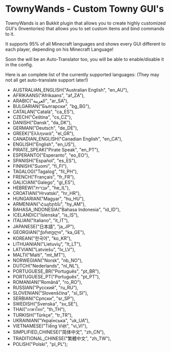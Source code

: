 # TownyWands - Custom Towny GUI's

TownyWands is an Bukkit plugin that allows you to create highly customized GUI's (Inventories) that allows you to set custom items and bind commands to it.

It supports 95% of all Minecraft languages and shows every GUI different to each player, depending on his Minecraft Language!

Soon the will be an Auto-Translator too, you will be able to enable/disable it in the config.

Here is an complete list of the currently supported languages: 
(They may not all get auto-translate support later!)

* AUSTRALIAN_ENGLISH("Australian English", "en_AU"), 
* AFRIKAANS("Afrikaans", "af_ZA"),
*	ARABIC("العربية", "ar_SA"),
*	BULGARIAN("Български", "bg_BG"),
*	CATALAN("Català", "ca_ES"),
*	CZECH("Čeština", "cs_CZ"),
*	DANISH("Dansk", "da_DK"),
*	GERMAN("Deutsch", "de_DE"),
*	GREEK("Ελληνικά", "el_GR"),
*	CANADIAN_ENGLISH("Canadian English", "en_CA"),
*	ENGLISH("English", "en_US"),
*	PIRATE_SPEAK("Pirate Speak", "en_PT"),
*	ESPERANTO("Esperanto", "eo_EO"),
*	SPANISH("Español", "es_ES"),
*	FINNISH("Suomi", "fi_FI"), 
*	TAGALOG("Tagalog", "fil_PH"),
*	FRENCH("Français", "fr_FR"),
*	GALICIAN("Galego", "gl_ES"),
*	HEBREW("עברית", "he_IL"),
*	CROATIAN("Hrvatski", "hr_HR"),
*	HUNGARIAN("Magyar", "hu_HU"),
*	ARMENIAN("Հայերեն", "hy_AM"),
*	BAHASA_INDONESIA("Bahasa Indonesia", "id_ID"),
*	ICELANDIC("Íslenska", "is_IS"),
*	ITALIAN("Italiano", "it_IT"),
*	JAPANESE("日本語", "ja_JP"),
*	GEORGIAN("ქართული", "ka_GE"),
*	KOREAN("한국어", "ko_KR"),
*	LITHUANIAN("Lietuvių", "lt_LT"),
*	LATVIAN("Latviešu", "lv_LV"),
*	MALTI("Malti", "mt_MT"),
*	NORWEGIAN("Norsk", "nb_NO"),
*	DUTCH("Nederlands", "nl_NL"),
*	PORTUGUESE_BR("Português", "pt_BR"),
*	PORTUGUESE_PT("Português", "pt_PT"),
*	ROMANIAN("Română", "ro_RO"),
*	RUSSIAN("Русский", "ru_RU"),
*	SLOVENIAN("Slovenščina", "sl_SI"),
*	SERBIAN("Српски", "sr_SP"),
*	SWEDISH("Svenska", "sv_SE"),
*	THAI("ภาษาไทย", "th_TH"),
*	TURKISH("Türkçe", "tr_TR"),
*	UKRAINIAN("Українська", "uk_UA"),
*	VIETNAMESE("Tiếng Việt", "vi_VI"),
*	SIMPLIFIED_CHINESE("简体中文", "zh_CN"),
*	TRADITIONAL_CHINESE("繁體中文", "zh_TW"),
*	POLISH("Polski", "pl_PL");
